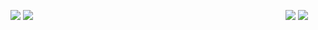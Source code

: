 ![](https://i.imgur.com/qzqcr5R.png)
![](https://i.imgur.com/QZpSGsW.png)
⠀⠀⠀⠀⠀⠀⠀⠀⠀⠀⠀⠀⠀⠀⠀⠀⠀⠀⠀⠀⠀⠀⠀⠀⠀⠀⠀⠀⠀⠀⠀⠀⠀⠀⠀⠀⠀⠀⠀![](https://i.imgur.com/55n1nkH.png)
![](https://i.imgur.com/50lLt40.png)
